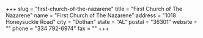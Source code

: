 +++
slug = "first-church-of-the-nazarene"
title = "First Church of The Nazarene"
name = "First Church of The Nazarene"
address = "1018 Honeysuckle Road"
city = "Dothan"
state = "AL"
postal = "36301"
website = ""
phone = "334 792-6974"
fax = ""
+++
